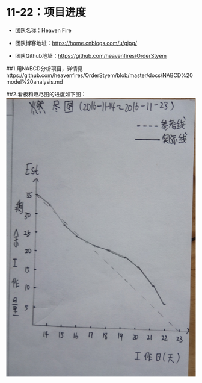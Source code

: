 ﻿# 11-22：项目进度
* 团队名称：Heaven Fire

* 团队博客地址：https://home.cnblogs.com/u/gjpg/  

* 团队Github地址：https://github.com/heavenfires/OrderStyem

##1.用NABCD分析项目，详情见https://github.com/heavenfires/OrderStyem/blob/master/docs/NABCD%20model%20analysis.md<br>

##2.看板和燃尽图的进度如下图：
![image](https://github.com/heavenfires/OrderStyem/raw/master/docs/yyimage/hhh.jpg)<br>
  
